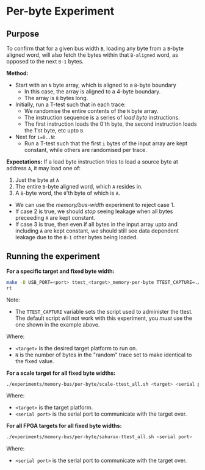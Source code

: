 
# Per-byte Experiment

## Purpose

To confirm that for a given bus width `B`, loading any byte from a
`B`-byte aligned word, will also fetch the bytes within that `B-aligned`
word, as opposed to the next `B-1` bytes.

**Method:**
- Start with an `N` byte array, which is aligned to a `B`-byte boundary
  - In this case, the array is aligned to a 4-byte boundary.
  - The array is `8` bytes long.
- Initially, run a T-test such that in each trace:
  - We randomise the entire contents of the `N` byte array.
  - The instruction sequence is a series of *load byte* instructions.
  - The first instruction loads the 0'th byte, the second instruction
    loads the 1'st byte, etc upto `B`.
- Next for `i=0..N`:
  - Run a T-test such that the first `i` bytes of the input array are
    kept constant, while others are randomised per trace.

**Expectations:**
If a load byte instruction tries to load a source byte at address `A`,
it may load one of:

1. Just the byte at `A`
2. The entire `B`-byte aligned word, which `A` resides in.
3. A `B`-byte word, the `0`'th byte of which is `A`.

- We can use the *memory/bus-width* experiment to reject case 1.
- If case 2 is true, we should *stop* seeing leakage when all bytes
  preceeding `A` are kept constant.
- If case 3 is true, then even if all bytes in the input array upto and
  including `A` are kept constant, we should still see data dependent 
  leakage due to the `B-1` other bytes being loaded.

## Running the experiment

**For a specific target and fixed byte width:**

```sh
make -B USB_PORT=<port> ttest_<target>_memory-per-byte TTEST_CAPTURE=./experiments/memory-bus/per-byte/ttest.py TTEST_FLAGS="--fixed-byte-len N"
rt
```

Note:
- The `TTEST_CAPTURE` variable sets the script used to administer the ttest.
  The default script will not work with this experiment, you *must* use
  the one shown in the example above.

Where:
-  `<target>` is the desired target platform to run on.
- `N` is the number of bytes in the "random" trace set to make identical
  to the fixed value.

**For a scale target for all fixed byte widths:**

```sh
./experiments/memory-bus/per-byte/scale-ttest_all.sh <target> <serial port>
```

Where:
- `<target>` is the target platform.
- `<serial port>` is the serial port to communicate with the target over.

**For all FPGA targets for all fixed byte widths:**

```sh
./experiments/memory-bus/per-byte/sakurax-ttest_all.sh <serial port>
```
Where:
- `<serial port>` is the serial port to communicate with the target over.

